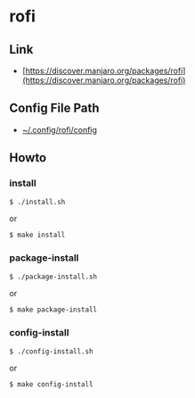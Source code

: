 
# rofi

## Link

* [https://discover.manjaro.org/packages/rofi](https://discover.manjaro.org/packages/rofi)


## Config File Path

* [~/.config/rofi/config](config/rofi/config)


## Howto


### install

``` sh
$ ./install.sh
```

or

``` sh
$ make install
```


### package-install

``` sh
$ ./package-install.sh
```

or

``` sh
$ make package-install
```


### config-install

``` sh
$ ./config-install.sh
```

or

``` sh
$ make config-install
```
